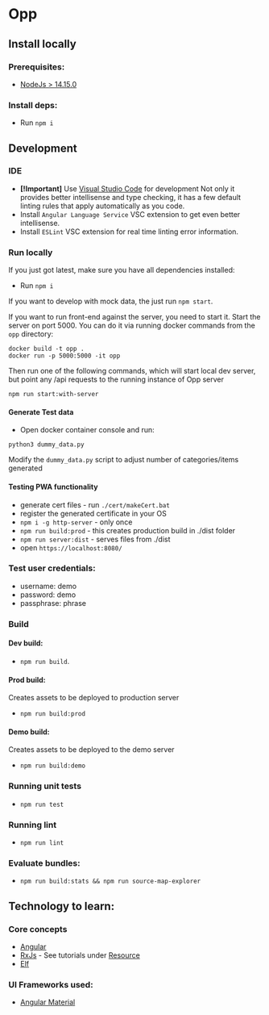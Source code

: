 # Opp

## Install locally

### Prerequisites:

- [NodeJs > 14.15.0](https://nodejs.org/en/download/)

### Install deps:

- Run `npm i`

## Development

### IDE

- **[!Important]** Use [Visual Studio Code](https://code.visualstudio.com/) for development
  Not only it provides better intellisense and type checking, it has a few default linting rules that apply automatically as you code.
- Install `Angular Language Service` VSC extension to get even better intellisense.
- Install `ESLint` VSC extension for real time linting error information.

### Run locally

If you just got latest, make sure you have all dependencies installed:

- Run `npm i`

If you want to develop with mock data, the just run `npm start`.

If you want to run front-end against the server, you need to start it.
Start the server on port 5000. You can do it via running docker commands from the `opp` directory:

```
docker build -t opp .
docker run -p 5000:5000 -it opp
```

Then run one of the following commands, which will start local dev server, but point any /api requests to the running instance of Opp server

```
npm run start:with-server
```

#### Generate Test data

- Open docker container console and run:

```
python3 dummy_data.py
```

Modify the `dummy_data.py` script to adjust number of categories/items generated

#### Testing PWA functionality

- generate cert files - run `./cert/makeCert.bat`
- register the generated certificate in your OS
- `npm i -g http-server` - only once
- `npm run build:prod` - this creates production build in ./dist folder
- `npm run server:dist` - serves files from ./dist
- open `https://localhost:8080/`

### Test user credentials:

- username: demo
- password: demo
- passphrase: phrase

### Build

#### Dev build:

- `npm run build`.

#### Prod build:

Creates assets to be deployed to production server

- `npm run build:prod`

#### Demo build:

Creates assets to be deployed to the demo server

- `npm run build:demo`

### Running unit tests

- `npm run test`

### Running lint

- `npm run lint`

### Evaluate bundles:

- `npm run build:stats && npm run source-map-explorer`

## Technology to learn:

### Core concepts

- [Angular](https://angular.io/docs/ts/latest/guide/learning-angular.html)
- [RxJs](https://github.com/Reactive-Extensions/RxJS) - See tutorials under [Resource](https://github.com/Reactive-Extensions/RxJS#resources)
- [Elf](https://ngneat.github.io/elf/)

### UI Frameworks used:

- [Angular Material](https://github.com/angular/material2)
